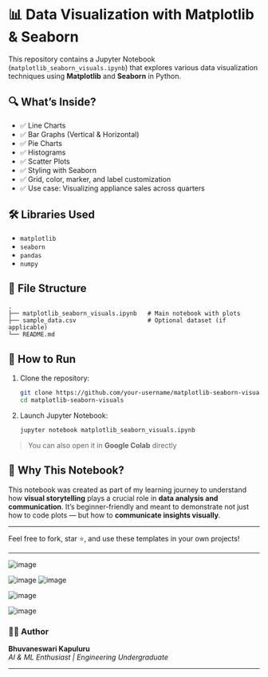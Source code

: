 
# 📊 Data Visualization with Matplotlib & Seaborn

This repository contains a Jupyter Notebook (`matplotlib_seaborn_visuals.ipynb`) that explores various data visualization techniques using **Matplotlib** and **Seaborn** in Python.

## 🔍 What’s Inside?

- ✅ Line Charts
- ✅ Bar Graphs (Vertical & Horizontal)
- ✅ Pie Charts
- ✅ Histograms
- ✅ Scatter Plots
- ✅ Styling with Seaborn
- ✅ Grid, color, marker, and label customization
- ✅ Use case: Visualizing appliance sales across quarters

## 🛠️ Libraries Used

- `matplotlib`
- `seaborn`
- `pandas`
- `numpy`

## 📁 File Structure

```
.
├── matplotlib_seaborn_visuals.ipynb   # Main notebook with plots
├── sample_data.csv                    # Optional dataset (if applicable)
└── README.md
```

## 📌 How to Run

1. Clone the repository:
   ```bash
   git clone https://github.com/your-username/matplotlib-seaborn-visuals.git
   cd matplotlib-seaborn-visuals
   ```

2. Launch Jupyter Notebook:
   ```bash
   jupyter notebook matplotlib_seaborn_visuals.ipynb
   ```

> You can also open it in **Google Colab** directly
## 🚀 Why This Notebook?

This notebook was created as part of my learning journey to understand how **visual storytelling** plays a crucial role in **data analysis and communication**. It’s beginner-friendly and meant to demonstrate not just how to code plots — but how to **communicate insights visually**.

---

Feel free to fork, star ⭐, and use these templates in your own projects!

---
![image](https://github.com/user-attachments/assets/74ae2e04-9dbc-43ad-af47-a2b7c0b22015)

![image](https://github.com/user-attachments/assets/fb63745d-2e34-4d05-9a8a-a4ec149b1505)
![image](https://github.com/user-attachments/assets/264b76ae-0b5c-401b-95fb-930be94cb37e)

![image](https://github.com/user-attachments/assets/155ecdaf-0f2b-4988-8739-8c271a09a21a)

![image](https://github.com/user-attachments/assets/6cdb3ca2-9518-4b68-927c-cf4b3fe42f7e)


### 👩‍💻 Author

**Bhuvaneswari Kapuluru**  
*AI & ML Enthusiast | Engineering Undergraduate*

---

